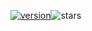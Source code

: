 [![version](https://img.shields.io/badge/Python-3.13.5-blue?logo=python)](https://python.org)![stars](https://img.shields.io/github/stars/AlLCWGithub/tudeer)
